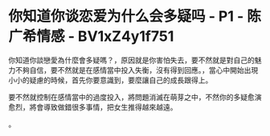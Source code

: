 # 你知道你谈恋爱为什么会多疑吗 - P1 - 陈广希情感 - BV1xZ4y1f751

你知道你談戀愛為什麼會多疑嗎？，原因就是你害怕失去，要不然就是對自己的魅力不夠自信，要不然就是在感情當中投入失衡，沒有得到回應。，當心中開始出現小小的疑慮的時候，首先你要意識到，要麼讓自己的成長跟得上。

要不然就控制在感情當中的過度投入，將問題消滅在萌芽之中，不然你的多疑愈演愈烈，將會導致做錯很多事情，把女生推得越來越遠。

。